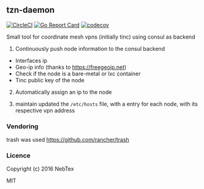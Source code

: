 ## tzn-daemon

[![CircleCI](https://circleci.com/gh/NebTex/tzn-daemon.svg?style=svg)](https://circleci.com/gh/NebTex/tzn-facts) [![Go Report Card](https://goreportcard.com/badge/github.com/NebTex/tzn-daemon)](https://goreportcard.com/report/github.com/NebTex/tzn-daemon) [![codecov](https://codecov.io/gh/NebTex/tzn-daemon/branch/master/graph/badge.svg)](https://codecov.io/gh/NebTex/tzn-daemon)

Small tool for coordinate mesh vpns (initially tinc) using consul as backend
 
 1. Continuously push node information to the consul backend
 
 - Interfaces ip
 - Geo-ip info (thanks to https://freegeoip.net)
 - Check if the node is a bare-metal or lxc container
 - Tinc public key of the node
 
 2. Automatically assign an ip to the node 
 
 3. maintain updated the `/etc/hosts` file, with a entry for each node, 
 with its respective vpn address 
 
### Vendoring 

trash was used  https://github.com/rancher/trash

### Licence

Copyright (c) 2016 NebTex

MIT 
